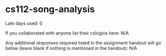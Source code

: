 # cs112-song-analysis

Late days used: 0

If you collaborated with anyone list their cslogins here: N/A

Any additional responses required listed in the assignment handout
will go below (leave blank if nothing is mentioned in the handout): N/A